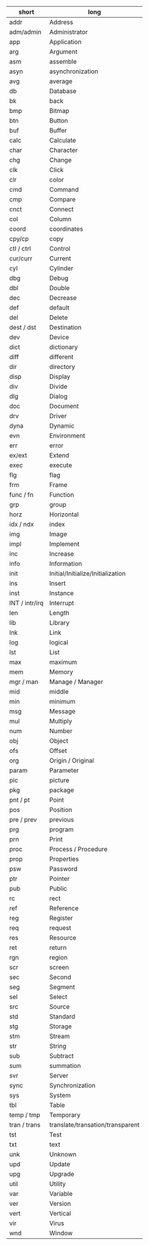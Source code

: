| short          | long                              |
| -------------- | --------------------------------- |
| addr           | Address                           |
| adm/admin      | Administrator                     |
| app            | Application                       |
| arg            | Argument                          |
| asm            | assemble                          |
| asyn           | asynchronization                  |
| avg            | average                           |
| db             | Database                          |
| bk             | back                              |
| bmp            | Bitmap                            |
| btn            | Button                            |
| buf            | Buffer                            |
| calc           | Calculate                         |
| char           | Character                         |
| chg            | Change                            |
| clk            | Click                             |
| clr            | color                             |
| cmd            | Command                           |
| cmp            | Compare                           |
| cnct           | Connect                          |
| col            | Column                            |
| coord          | coordinates                       |
| cpy/cp         | copy                              |
| ctl / ctrl     | Control                           |
| cur/curr       | Current                           |
| cyl            | Cylinder                          |
| dbg            | Debug                             |
| dbl            | Double                            |
| dec            | Decrease                          |
| def            | default                           |
| del            | Delete                            |
| dest / dst     | Destination                       |
| dev            | Device                            |
| dict           | dictionary                        |
| diff           | different                         |
| dir            | directory                         |
| disp           | Display                           |
| div            | Divide                            |
| dlg            | Dialog                            |
| doc            | Document                          |
| drv            | Driver                            |
| dyna           | Dynamic                           |
| evn            | Environment                       |
| err            | error                             |
| ex/ext         | Extend                            |
| exec           | execute                           |
| flg            | flag                              |
| frm            | Frame                             |
| func / fn      | Function                          |
| grp            | group                             |
| horz           | Horizontal                        |
| idx / ndx      | index                             |
| img            | Image                             |
| impl           | Implement                         |
| inc            | Increase                          |
| info           | Information                       |
| init           | Initial/Initialize/Initialization |
| ins            | Insert                            |
| inst           | Instance                          |
| INT / intr/irq | Interrupt                         |
| len            | Length                            |
| lib            | Library                           |
| lnk            | Link                              |
| log            | logical                           |
| lst            | List                              |
| max            | maximum                           |
| mem            | Memory                            |
| mgr / man      | Manage / Manager                  |
| mid            | middle                            |
| min            | minimum                           |
| msg            | Message                           |
| mul            | Multiply                          |
| num            | Number                            |
| obj            | Object                            |
| ofs            | Offset                            |
| org            | Origin / Original                 |
| param          | Parameter                         |
| pic            | picture                           |
| pkg            | package                           |
| pnt / pt       | Point                             |
| pos            | Position                          |
| pre / prev     | previous                          |
| prg            | program                           |
| prn            | Print                             |
| proc           | Process / Procedure               |
| prop           | Properties                        |
| psw            | Password                          |
| ptr            | Pointer                           |
| pub            | Public                            |
| rc             | rect                              |
| ref            | Reference                         |
| reg            | Register                          |
| req            | request                           |
| res            | Resource                          |
| ret            | return                            |
| rgn            | region                            |
| scr            | screen                            |
| sec            | Second                            |
| seg            | Segment                           |
| sel            | Select                            |
| src            | Source                            |
| std            | Standard                          |
| stg            | Storage                           |
| stm            | Stream                            |
| str            | String                            |
| sub            | Subtract                          |
| sum            | summation                         |
| svr            | Server                            |
| sync           | Synchronization                   |
| sys            | System                            |
| tbl            | Table                             |
| temp / tmp     | Temporary                         |
| tran / trans   | translate/transation/transparent  |
| tst            | Test                              |
| txt            | text                              |
| unk            | Unknown                           |
| upd            | Update                            |
| upg            | Upgrade                           |
| util           | Utility                           |
| var            | Variable                          |
| ver            | Version                           |
| vert           | Vertical                          |
| vir            | Virus                             |
| wnd            | Window                            |